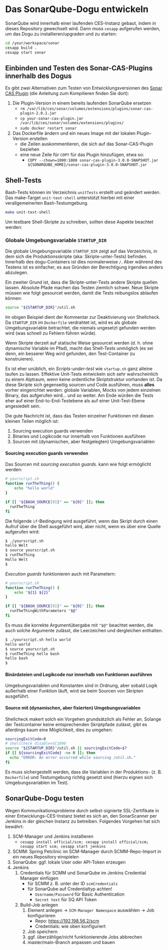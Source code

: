 # Das SonarQube-Dogu entwickeln

SonarQube wird innerhalb einer laufenden CES-Instanz gebaut, indem in dieses Repository gewechselt wird. Dann muss `cesapp` aufgerufen werden, um das Dogu zu installieren/upgraden und zu starten:

```bash
cd /your/workspace/sonar
cesapp build .
cesapp start sonar
```

## Einbinden und Testen des Sonar-CAS-Plugins innerhalb des Dogus

Es gibt zwei Alternativen zum Testen von Entwicklungsversionen des [Sonar CAS Plugin](https://github.com/cloudogu/sonar-cas-plugin/) (die Anleitung zum Kompilieren finden Sie dort):

1. Die Plugin-Version in einem bereits laufenden SonarQube ersetzen
   - `rm /var/lib/ces/sonar/volumes/extensions/plugins/sonar-cas-plugin-2.0.1.jar`
   - `cp your-sonar-cas-plugin.jar /var/lib/ces/sonar/volumes/extensions/plugins/`
   - `sudo docker restart sonar`
1. Das Dockerfile ändern und ein neues Image mit der lokalen Plugin-Version erstellen
   - die Zeilen auskommentieren, die sich auf das Sonar-CAS-Plugin beziehen
   - eine neue Zeile für `COPY` für das Plugin hinzufügen, etwa so:
      - `COPY --chown=1000:1000 sonar-cas-plugin-3.0.0-SNAPSHOT.jar ${SONARQUBE_HOME}/sonar-cas-plugin-3.0.0-SNAPSHOT.jar`

## Shell-Tests

Bash-Tests können im Verzeichnis `unitTests` erstellt und geändert werden. Das make-Target `unit-test-shell` unterstützt hierbei mit einer verallgemeinerten Bash-Testumgebung.

```bash
make unit-test-shell
```

Um testbare Shell-Skripte zu schreiben, sollten diese Aspekte beachtet werden:

### Globale Umgebungsvariable `STARTUP_DIR`

Die globale Umgebungsvariable `STARTUP_DIR` zeigt auf das Verzeichnis, in dem sich die Produktionsskripte (aka: Skripte-unter-Tests) befinden. Innerhalb des dogu-Containers ist dies normalerweise `/`. Aber während des Testens ist es einfacher, es aus Gründen der Berechtigung irgendwo anders abzulegen.

Ein zweiter Grund ist, dass die Skripte-unter-Tests andere Skripte quellen lassen. Absolute Pfade machen das Testen ziemlich schwer. Neue Skripte müssen wie folgt gesourcet werden, damit die Tests reibungslos ablaufen können:

```bash
source "${STARTUP_DIR}"/util.sh
```

Im obigen Beispiel dient der Kommentar zur Deaktivierung von Shellcheck. Da `STARTUP_DIR` im `Dockerfile` verdrahtet ist, wird es als globale Umgebungsvariable betrachtet, die niemals ungesetzt gefunden werden wird (was schnell zu Fehlern führen würde).

Wenn Skripte derzeit auf statische Weise gesourcet werden (d. h. ohne dynamische Variable im Pfad), macht das Shell-Tests unmöglich (es sei denn, ein besserer Weg wird gefunden, den Test-Container zu konstruieren).

Es ist eher unüblich, ein _Scripts-under-test_ wie `startup.sh` ganz alleine laufen zu lassen. Effektive Unit-Tests entwickeln sich sehr wahrscheinlich zu einem Alptraum, wenn keine ordentliche Skriptstruktur vorhanden ist. Da diese Skripte sich gegenseitig sourcen  _und_ Code ausführen, muss **alles** vorher eingerichtet werden: globale Variablen, Mocks von jedem einzelnen Binary, das aufgerufen wird... und so weiter. Am Ende würden die Tests eher auf einer End-to-End-Testebene als auf einer Unit-Test-Ebene angesiedelt sein.

Die gute Nachricht ist, dass das Testen einzelner Funktionen mit diesen kleinen Teilen möglich ist:

1. Sourcing execution guards verwenden
1. Binaries und Logikcode nur innerhalb von Funktionen ausführen
1. Sourcen mit (dynamischen, aber festgelegten) Umgebungsvariablen

#### Sourcing execution guards verwenden

Das Sourcen mit _sourcing execution guards._ kann wie folgt ermöglicht werden:

```bash
# yourscript.sh
function runTheThing() {
    echo "hello world"
}

if [[ "${BASH_SOURCE[0]}" == "${0}" ]]; then
  runTheThing
fi
```

Die folgende `if`-Bedingung wird ausgeführt, wenn das Skript durch einen Aufruf über die Shell ausgeführt wird, aber nicht, wenn es über eine Quelle aufgerufen wird:

```bash
$ ./yourscript.sh
hallo Welt
$ source yourscript.sh
$ runTheThing
Hallo Welt
$
```

_Execution guards_ funktionieren auch mit Parametern:

```bash
# yourscript.sh
function runTheThing() {
    echo "${1} ${2}"
}

if [[ "${BASH_SOURCE[0]}" == "${0}" ]]; then
  runTheThingWithParameters "$@"
fi
```

Es muss die korrekte Argumentübergabe mit `"$@"` beachtet werden, die auch solche Argumente zulässt, die Leerzeichen und dergleichen enthalten.

```bash
$ ./yourscript.sh hello world
hello world
$ source yourscript.sh
$ runTheThing hello bash
hello bash
$
```

#### Binärdateien und Logikcode nur innerhalb von Funktionen ausführen

Umgebungsvariablen und Konstanten sind in Ordnung, aber sobald Logik außerhalb einer Funktion läuft, wird sie beim Sourcen von Skripten ausgeführt.

#### Source mit (dynamischen, aber fixierten) Umgebungsvariablen

Shellcheck makert solch ein Vorgehen grundsätzlich als Fehler an. Solange der Testcontainer keine entsprechenden Skriptpfade zulässt, gibt es allerdings kaum eine Möglichkeit, dies zu umgehen:

```bash
sourcingExitCode=0
# shellcheck disable=SC1090
source "${STARTUP_DIR}"/util.sh || sourcingExitCode=$?
if [[ ${sourcingExitCode} -ne 0 ]]; then
  echo "ERROR: An error occurred while sourcing /util.sh."
fi
```

Es muss sichergestellt werden, dass die Variablen in der Produktions- (z. B. `Dockerfile`) und Testumgebung richtig gesetzt sind (hierzu eignen sich Umgebungsvariablen im Test).

## SonarQube-Dogu testen

Wegen Kommunikationsprobleme durch selbst-signierte SSL-Zertifikate in einer Entwicklungs-CES-Instanz bietet es sich an, den SonarScanner per Jenkins in der gleichen Instanz zu betreiben. Folgendes Vorgehen hat sich bewährt:

1. SCM-Manager und Jenkins installieren
   - `cesapp install official/scm; cesapp install official/scm; cesapp start scm; cesapp start jenkins`
1. SCMM: Spring Petclinic im SCM-Manager durch SCMM-Repo-Import in ein neues Repository einspielen
1. SonarQube: ggf. lokale User oder API-Token erzeugen
1. Jenkins
   1. Credentials für SCMM und SonarQube im Jenkins Credential Manager einfügen
      - für SCMM z. B. unter der ID `scmCredentials`
      - für SonarQube auf Credentialtyp achten!
         - `Username/Password` für Basic Authentication
         - `Secret text` für SQ API Token
   1. Build-Job anlegen
      1. Element anlegen -> `SCM-Manager Namespace` auswählen -> Job konfigurieren
         - Repo: https://192.198.56.2/scm
         - Credentials: wie oben konfiguriert
      1. Job speichern
      1. ggf. überzählige/nicht funktionierende Jobs abbrechen
      1. master/main-Branch anpassen und bauen
